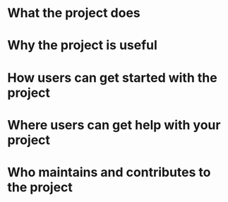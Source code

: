 # What the project does 

# Why the project is useful

# How users can get started with the project

# Where users can get help with your project

# Who maintains and contributes to the project


